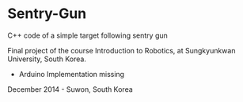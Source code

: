 # Sentry-Gun
C++ code of a simple target following sentry gun

Final project of the course Introduction to Robotics, at Sungkyunkwan University, South Korea.

* Arduino Implementation missing

December 2014 - Suwon, South Korea
